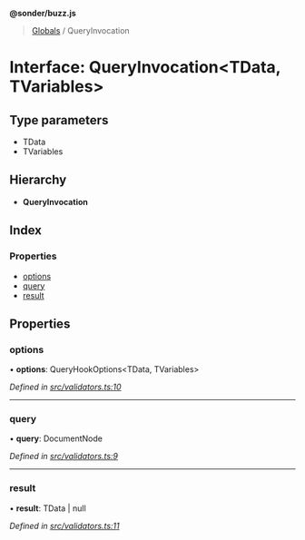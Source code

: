 **@sonder/buzz.js**

> [Globals](../README.md) / QueryInvocation

# Interface: QueryInvocation\<**TData, TVariables**>

## Type parameters

- TData
- TVariables

## Hierarchy

- **QueryInvocation**

## Index

### Properties

- [options](queryinvocation.md#options)
- [query](queryinvocation.md#query)
- [result](queryinvocation.md#result)

## Properties

### options

• **options**: QueryHookOptions\<TData, TVariables>

_Defined in [src/validators.ts:10](https://github.com/Flatbook/buzz.js/blob/d165dd5/src/validators.ts#L10)_

---

### query

• **query**: DocumentNode

_Defined in [src/validators.ts:9](https://github.com/Flatbook/buzz.js/blob/d165dd5/src/validators.ts#L9)_

---

### result

• **result**: TData \| null

_Defined in [src/validators.ts:11](https://github.com/Flatbook/buzz.js/blob/d165dd5/src/validators.ts#L11)_
